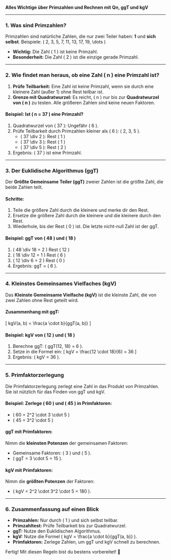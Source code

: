 **Alles Wichtige über Primzahlen und Rechnen mit Qn, ggT und kgV**

---

### **1. Was sind Primzahlen?**
Primzahlen sind natürliche Zahlen, die nur zwei Teiler haben: **1** und **sich selbst**. Beispiele: \( 2, 3, 5, 7, 11, 13, 17, 19, \dots \)

- **Wichtig:** Die Zahl \( 1 \) ist keine Primzahl.
- **Besonderheit:** Die Zahl \( 2 \) ist die einzige gerade Primzahl.

---

### **2. Wie findet man heraus, ob eine Zahl \( n \) eine Primzahl ist?**
1. **Prüfe Teilbarkeit:** Eine Zahl ist keine Primzahl, wenn sie durch eine kleinere Zahl (außer 1) ohne Rest teilbar ist.
2. **Grenze mit Quadratwurzel:** Es reicht, \( n \) nur bis zur **Quadratwurzel von \( n \)** zu testen. Alle größeren Zahlen sind keine neuen Faktoren.

#### **Beispiel:** Ist \( n = 37 \) eine Primzahl?
1. Quadratwurzel von \( 37 \): Ungefähr \( 6 \).
2. Prüfe Teilbarkeit durch Primzahlen kleiner als \( 6 \): \( 2, 3, 5 \).
   - \( 37 \div 2 \): Rest \( 1 \)
   - \( 37 \div 3 \): Rest \( 1 \)
   - \( 37 \div 5 \): Rest \( 2 \)
3. Ergebnis: \( 37 \) ist eine Primzahl.

---

### **3. Der Euklidische Algorithmus (ggT)**
Der **Größte Gemeinsame Teiler (ggT)** zweier Zahlen ist die größte Zahl, die beide Zahlen teilt.

#### **Schritte:**
1. Teile die größere Zahl durch die kleinere und merke dir den Rest.
2. Ersetze die größere Zahl durch die kleinere und die kleinere durch den Rest.
3. Wiederhole, bis der Rest \( 0 \) ist. Die letzte nicht-null Zahl ist der ggT.

#### **Beispiel:** ggT von \( 48 \) und \( 18 \)
1. \( 48 \div 18 = 2 \) Rest \( 12 \)
2. \( 18 \div 12 = 1 \) Rest \( 6 \)
3. \( 12 \div 6 = 2 \) Rest \( 0 \)
4. Ergebnis: ggT = \( 6 \).

---

### **4. Kleinstes Gemeinsames Vielfaches (kgV)**
Das **Kleinste Gemeinsame Vielfache (kgV)** ist die kleinste Zahl, die von zwei Zahlen ohne Rest geteilt wird.

#### **Zusammenhang mit ggT:**
\[ kgV(a, b) = \frac{a \cdot b}{ggT(a, b)} \]

#### **Beispiel:** kgV von \( 12 \) und \( 18 \)
1. Berechne ggT: \( ggT(12, 18) = 6 \).
2. Setze in die Formel ein: \[ kgV = \frac{12 \cdot 18}{6} = 36 \]
3. Ergebnis: \( kgV = 36 \).

---

### **5. Primfaktorzerlegung**
Die Primfaktorzerlegung zerlegt eine Zahl in das Produkt von Primzahlen. Sie ist nützlich für das Finden von ggT und kgV.

#### **Beispiel:** Zerlege \( 60 \) und \( 45 \) in Primfaktoren:
- \( 60 = 2^2 \cdot 3 \cdot 5 \)
- \( 45 = 3^2 \cdot 5 \)

#### **ggT mit Primfaktoren:**
Nimm die **kleinsten Potenzen** der gemeinsamen Faktoren:
- Gemeinsame Faktoren: \( 3 \) und \( 5 \).
- \( ggT = 3 \cdot 5 = 15 \).

#### **kgV mit Primfaktoren:**
Nimm die **größten Potenzen** der Faktoren:
- \( kgV = 2^2 \cdot 3^2 \cdot 5 = 180 \).

---

### **6. Zusammenfassung auf einen Blick**
- **Primzahlen:** Nur durch \( 1 \) und sich selbst teilbar.
- **Primzahltest:** Prüfe Teilbarkeit bis zur Quadratwurzel.
- **ggT:** Nutze den Euklidischen Algorithmus.
- **kgV:** Nutze die Formel \( kgV = \frac{a \cdot b}{ggT(a, b)} \).
- **Primfaktoren:** Zerlege Zahlen, um ggT und kgV schnell zu berechnen.

Fertig! Mit diesen Regeln bist du bestens vorbereitet! 🙂


